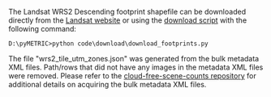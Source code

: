 The Landsat WRS2 Descending footprint shapefile can be downloaded directly from the [Landsat website](https://landsat.usgs.gov/pathrow-shapefiles) or using the [download script](tools/download/landsat_footprints.py) with the following command:

```
D:\pyMETRIC>python code\download\download_footprints.py
```

The file "wrs2_tile_utm_zones.json" was generated from the bulk metadata XML files.  Path/rows that did not have any images in the metadata XML files were removed.  Please refer to the [cloud-free-scene-counts repository](https://github.com/Open-ET/cloud-free-scene-counts) for additional details on acquiring the bulk metadata XML files.
